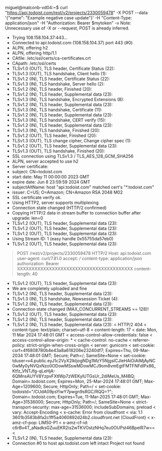 miguel@malconb-vd04:~$ curl "https://api.todoist.com/rest/v2/projects/2330059478" -X POST --data '{"name": "Example negative case update"}' -H "Content-Type: application/json" -H "Authorization: Bearer $mytoken" -v
Note: Unnecessary use of -X or --request, POST is already inferred.
*   Trying 108.158.104.37:443...
* Connected to api.todoist.com (108.158.104.37) port 443 (#0)
* ALPN, offering h2
* ALPN, offering http/1.1
*  CAfile: /etc/ssl/certs/ca-certificates.crt
*  CApath: /etc/ssl/certs
* TLSv1.0 (OUT), TLS header, Certificate Status (22):
* TLSv1.3 (OUT), TLS handshake, Client hello (1):
* TLSv1.2 (IN), TLS header, Certificate Status (22):
* TLSv1.3 (IN), TLS handshake, Server hello (2):
* TLSv1.2 (IN), TLS header, Finished (20):
* TLSv1.2 (IN), TLS header, Supplemental data (23):
* TLSv1.3 (IN), TLS handshake, Encrypted Extensions (8):
* TLSv1.2 (IN), TLS header, Supplemental data (23):
* TLSv1.3 (IN), TLS handshake, Certificate (11):
* TLSv1.2 (IN), TLS header, Supplemental data (23):
* TLSv1.3 (IN), TLS handshake, CERT verify (15):
* TLSv1.2 (IN), TLS header, Supplemental data (23):
* TLSv1.3 (IN), TLS handshake, Finished (20):
* TLSv1.2 (OUT), TLS header, Finished (20):
* TLSv1.3 (OUT), TLS change cipher, Change cipher spec (1):
* TLSv1.2 (OUT), TLS header, Supplemental data (23):
* TLSv1.3 (OUT), TLS handshake, Finished (20):
* SSL connection using TLSv1.3 / TLS_AES_128_GCM_SHA256
* ALPN, server accepted to use h2
* Server certificate:
*  subject: CN=todoist.com
*  start date: May 11 00:00:00 2023 GMT
*  expire date: Jun  8 23:59:59 2024 GMT
*  subjectAltName: host "api.todoist.com" matched cert's "*.todoist.com"
*  issuer: C=US; O=Amazon; CN=Amazon RSA 2048 M02
*  SSL certificate verify ok.
* Using HTTP2, server supports multiplexing
* Connection state changed (HTTP/2 confirmed)
* Copying HTTP/2 data in stream buffer to connection buffer after upgrade: len=0
* TLSv1.2 (OUT), TLS header, Supplemental data (23):
* TLSv1.2 (OUT), TLS header, Supplemental data (23):
* TLSv1.2 (OUT), TLS header, Supplemental data (23):
* Using Stream ID: 1 (easy handle 0x55755da57eb0)
* TLSv1.2 (OUT), TLS header, Supplemental data (23):
> POST /rest/v2/projects/2330059478 HTTP/2
> Host: api.todoist.com
> user-agent: curl/7.81.0
> accept: */*
> content-type: application/json
> authorization: Bearer XXXXXXXXXXXXXXXXXXXXXXXXXXXXXXXXXXXXXXXX
> content-length: 40
> 
* TLSv1.2 (OUT), TLS header, Supplemental data (23):
* We are completely uploaded and fine
* TLSv1.2 (IN), TLS header, Supplemental data (23):
* TLSv1.3 (IN), TLS handshake, Newsession Ticket (4):
* TLSv1.2 (IN), TLS header, Supplemental data (23):
* Connection state changed (MAX_CONCURRENT_STREAMS == 128)!
* TLSv1.2 (OUT), TLS header, Supplemental data (23):
* TLSv1.2 (IN), TLS header, Supplemental data (23):
* TLSv1.2 (IN), TLS header, Supplemental data (23):
< HTTP/2 404 
< content-type: text/plain; charset=utf-8
< content-length: 17
< date: Mon, 11 Mar 2024 17:48:01 GMT
< access-control-allow-credentials: false
< access-control-allow-origin: *
< cache-control: no-cache
< referrer-policy: strict-origin-when-cross-origin
< server: gunicorn
< set-cookie: csrf=4f6808780b4e43a8a618206e23240df7; Expires=Thu, 09-Mar-2034 17:48:01 GMT; Secure; Path=/; SameSite=None
< set-cookie: tduser=v4.public.eyJ1c2VyX2lkIjogNDg1MzY5NjgsICJleHAiOiAiMjAyNC0wMy0yNVQxNzo0ODowMSswMDowMCJ9om8vmEgtFMTFNFdlPx86_Ktfz_VNTJfg-qLeHjA-6QMnsAUYV8YzpvFXtlWp7zWEKylUTGsUr_2diMeUs_M4BQ; Domain=.todoist.com; Expires=Mon, 25-Mar-2024 17:48:01 GMT; Max-Age=1209600; Secure; HttpOnly; Path=/
< set-cookie: todoistd="/CUdA09psYiwY7pwgn9sRGC/RQQ=?"; Domain=.todoist.com; Expires=Tue, 11-Mar-2025 17:48:01 GMT; Max-Age=31536000; Secure; HttpOnly; Path=/; SameSite=None
< strict-transport-security: max-age=31536000; includeSubDomains; preload
< vary: Accept-Encoding
< x-cache: Error from cloudfront
< via: 1.1 3601b3583b8fa2c1ff5a4060892d24b2.cloudfront.net (CloudFront)
< x-amz-cf-pop: LIM50-P1
< x-amz-cf-id: c6rBv4T_aNadksGZuuEKR2is2wTKVOstzNHq7eu0OUPst46BpeIR7w==
< 
* TLSv1.2 (IN), TLS header, Supplemental data (23):
* Connection #0 to host api.todoist.com left intact
Project not found